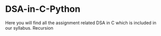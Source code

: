 # DSA-in-C-Python
Here you will find all the assignment related DSA in C  which is included in our syllabus.
Recursion
